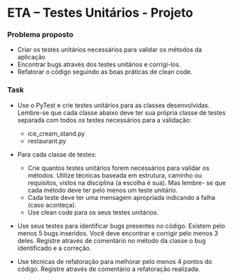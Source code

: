 # ETA – Testes Unitários - Projeto

### Problema proposto
* Criar os testes unitários necessários para validar os métodos da aplicação
* Encontrar bugs através dos testes unitários e corrigí-los.
* Refatorar o código seguindo as boas práticas de clean code.

### Task
* Use o PyTest e crie testes unitários para as classes desenvolvidas. Lembre-se que cada classe abaixo deve ter sua própria classe de testes separada com todos os testes
necessários para a validação:
  - ice_cream_stand.py
  - restaurant.py

* Para cada classe de testes:
  - Crie quantos testes unitários forem necessários para validar os métodos. Utilize técnicas baseada em estrutura, caminho ou requisitos, vistos na disciplina (a escolha é sua). Mas lembre- se que cada método deve ter pelo menos um teste unitário.
  - Cada teste deve ter uma mensagem apropriada indicando a falha (caso aconteça).
  - Use clean code para os seus testes unitários.

* Use seus testes para identificar bugs presentes no código. Existem pelo menos 5 bugs
inseridos. Você deve encontrar e corrigir pelo menos 3 deles. Registre através de
comentário no método da classe o bug identificado e a correção.
* Use técnicas de refatoração para melhorar pelo menos 4 pontos do código. Registre
através de comentário a refatoração realizada.
